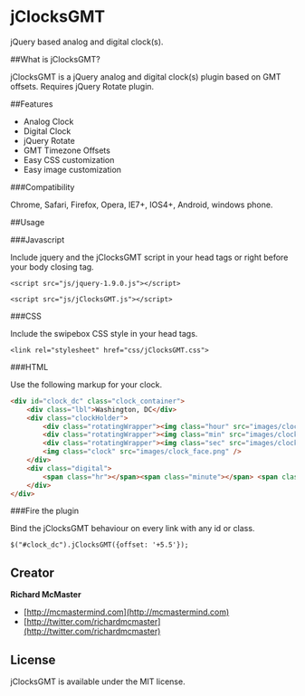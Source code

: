 jClocksGMT
================================

jQuery based analog and digital clock(s).

##What is jClocksGMT?

jClocksGMT is a jQuery analog and digital clock(s) plugin based on GMT offsets. Requires jQuery Rotate plugin.

##Features

- Analog Clock
- Digital Clock
- jQuery Rotate
- GMT Timezone Offsets
- Easy CSS customization
- Easy image customization

###Compatibility

Chrome, Safari, Firefox, Opera, IE7+, IOS4+, Android, windows phone.

##Usage

###Javascript

Include jquery and the jClocksGMT script in your head tags or right before your body closing tag.

`<script src="js/jquery-1.9.0.js"></script>`

`<script src="js/jClocksGMT.js"></script>`

###CSS

Include the swipebox CSS style in your head tags.

`<link rel="stylesheet" href="css/jClocksGMT.css">`

###HTML

Use the following markup for your clock.

```html
<div id="clock_dc" class="clock_container">
    <div class="lbl">Washington, DC</div>
    <div class="clockHolder">
        <div class="rotatingWrapper"><img class="hour" src="images/clock_hour.png" /></div>
        <div class="rotatingWrapper"><img class="min" src="images/clock_min.png" /></div>
        <div class="rotatingWrapper"><img class="sec" src="images/clock_sec.png" /></div>
        <img class="clock" src="images/clock_face.png" />
    </div> 
    <div class="digital">
        <span class="hr"></span><span class="minute"></span> <span class="period"></span>
    </div>
</div>
```

###Fire the plugin

Bind the jClocksGMT behaviour on every link with any id or class.

`$("#clock_dc").jClocksGMT({offset: '+5.5'});`

## Creator

**Richard McMaster**

+ [http://mcmastermind.com](http://mcmastermind.com)
+ [http://twitter.com/richardmcmaster](http://twitter.com/richardmcmaster)

## License

jClocksGMT is available under the MIT license.
